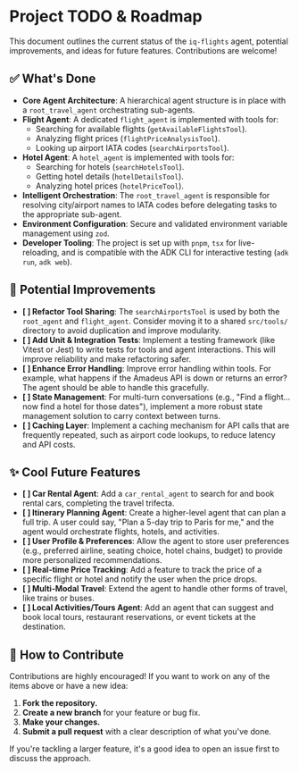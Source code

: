 # Project TODO & Roadmap

This document outlines the current status of the `iq-flights` agent, potential improvements, and ideas for future features. Contributions are welcome!

## ✅ What's Done

-   **Core Agent Architecture**: A hierarchical agent structure is in place with a `root_travel_agent` orchestrating sub-agents.
-   **Flight Agent**: A dedicated `flight_agent` is implemented with tools for:
    -   Searching for available flights (`getAvailableFlightsTool`).
    -   Analyzing flight prices (`flightPriceAnalysisTool`).
    -   Looking up airport IATA codes (`searchAirportsTool`).
-   **Hotel Agent**: A `hotel_agent` is implemented with tools for:
    -   Searching for hotels (`searchHotelsTool`).
    -   Getting hotel details (`hotelDetailsTool`).
    -   Analyzing hotel prices (`hotelPriceTool`).
-   **Intelligent Orchestration**: The `root_travel_agent` is responsible for resolving city/airport names to IATA codes before delegating tasks to the appropriate sub-agent.
-   **Environment Configuration**: Secure and validated environment variable management using `zod`.
-   **Developer Tooling**: The project is set up with `pnpm`, `tsx` for live-reloading, and is compatible with the ADK CLI for interactive testing (`adk run`, `adk web`).

## 🚀 Potential Improvements

-   **[ ] Refactor Tool Sharing**: The `searchAirportsTool` is used by both the `root_agent` and `flight_agent`. Consider moving it to a shared `src/tools/` directory to avoid duplication and improve modularity.
-   **[ ] Add Unit & Integration Tests**: Implement a testing framework (like Vitest or Jest) to write tests for tools and agent interactions. This will improve reliability and make refactoring safer.
-   **[ ] Enhance Error Handling**: Improve error handling within tools. For example, what happens if the Amadeus API is down or returns an error? The agent should be able to handle this gracefully.
-   **[ ] State Management**: For multi-turn conversations (e.g., "Find a flight... now find a hotel for those dates"), implement a more robust state management solution to carry context between turns.
-   **[ ] Caching Layer**: Implement a caching mechanism for API calls that are frequently repeated, such as airport code lookups, to reduce latency and API costs.

## ✨ Cool Future Features

-   **[ ] Car Rental Agent**: Add a `car_rental_agent` to search for and book rental cars, completing the travel trifecta.
-   **[ ] Itinerary Planning Agent**: Create a higher-level agent that can plan a full trip. A user could say, "Plan a 5-day trip to Paris for me," and the agent would orchestrate flights, hotels, and activities.
-   **[ ] User Profile & Preferences**: Allow the agent to store user preferences (e.g., preferred airline, seating choice, hotel chains, budget) to provide more personalized recommendations.
-   **[ ] Real-time Price Tracking**: Add a feature to track the price of a specific flight or hotel and notify the user when the price drops.
-   **[ ] Multi-Modal Travel**: Extend the agent to handle other forms of travel, like trains or buses.
-   **[ ] Local Activities/Tours Agent**: Add an agent that can suggest and book local tours, restaurant reservations, or event tickets at the destination.

## 🤝 How to Contribute

Contributions are highly encouraged! If you want to work on any of the items above or have a new idea:

1.  **Fork the repository.**
2.  **Create a new branch** for your feature or bug fix.
3.  **Make your changes.**
4.  **Submit a pull request** with a clear description of what you've done.

If you're tackling a larger feature, it's a good idea to open an issue first to discuss the approach.
